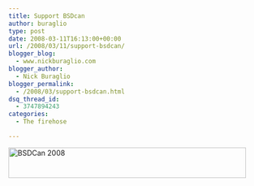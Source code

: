 ```yaml
---
title: Support BSDcan
author: buraglio
type: post
date: 2008-03-11T16:13:00+00:00
url: /2008/03/11/support-bsdcan/
blogger_blog:
  - www.nickburaglio.com
blogger_author:
  - Nick Buraglio
blogger_permalink:
  - /2008/03/support-bsdcan.html
dsq_thread_id:
  - 3747894243
categories:
  - The firehose

---
```

[<img src="http://www.bsdcan.org/2008/images/bsdcan-banner.jpg" alt="BSDCan 2008" title="The BSD Conference" width="468" height="60" />][1]

 [1]: http://www.bsdcan.org/2008/